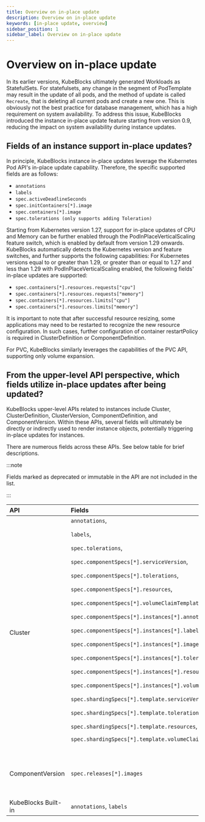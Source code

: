 ```yaml
---
title: Overview on in-place update
description: Overview on in-place update
keywords: [in-place update, overview]
sidebar_position: 1
sidebar_label: Overview on in-place update
---
```


# Overview on in-place update

In its earlier versions, KubeBlocks ultimately generated Workloads as StatefulSets. For statefulsets, any change in the segment of PodTemplate may result in the update of all pods, and the method of update is called `Recreate`, that is deleting all current pods and create a new one. This is obviously not the best practice for database management, which has a high requirement on system availability.
To address this issue, KubeBlocks introduced the instance in-place update feature starting from version 0.9, reducing the impact on system availability during instance updates.

## Fields of an instance support in-place updates?
In principle, KubeBlocks instance in-place updates leverage the Kubernetes Pod API's in-place update capability. Therefore, the specific supported fields are as follows:

* `annotations`
* `labels`
* `spec.activeDeadlineSeconds`
* `spec.initContainers[*].image`
* `spec.containers[*].image`
* `spec.tolerations (only supports adding Toleration)`

Starting from Kubernetes version 1.27, support for in-place updates of CPU and Memory can be further enabled through the PodInPlaceVerticalScaling feature switch, which is enabled by default from version 1.29 onwards. KubeBlocks automatically detects the Kubernetes version and feature switches, and further supports the following capabilities:
For Kubernetes versions equal to or greater than 1.29, or greater than or equal to 1.27 and less than 1.29 with PodInPlaceVerticalScaling enabled, the following fields' in-place updates are supported:

* `spec.containers[*].resources.requests["cpu"]`
* `spec.containers[*].resources.requests["memory"]`
* `spec.containers[*].resources.limits["cpu"]`
* `spec.containers[*].resources.limits["memory"]`

It is important to note that after successful resource resizing, some applications may need to be restarted to recognize the new resource configuration. In such cases, further configuration of container restartPolicy is required in ClusterDefinition or ComponentDefinition.

For PVC, KubeBlocks similarly leverages the capabilities of the PVC API, supporting only volume expansion.

## From the upper-level API perspective, which fields utilize in-place updates after being updated?

KubeBlocks upper-level APIs related to instances include Cluster, ClusterDefinition, ClusterVersion, ComponentDefinition, and ComponentVersion. Within these APIs, several fields will ultimately be directly or indirectly used to render instance objects, potentially triggering in-place updates for instances.

There are numerous fields across these APIs. See below table for brief descriptions.

:::note

Fields marked as deprecated or immutable in the API are not included in the list.

:::

| API |   Fields    |   Description  |
|:-----|:-------|:-----------|
|Cluster| `annotations`, <p>`labels`, </p><p>`spec.tolerations`, </p><p>`spec.componentSpecs[*].serviceVersion`, </p><p>`spec.componentSpecs[*].tolerations`, </p><p>`spec.componentSpecs[*].resources`, </p><p>`spec.componentSpecs[*].volumeClaimTemplates`, </p><p>`spec.componentSpecs[*].instances[*].annotations`, </p><p>`spec.componentSpecs[*].instances[*].labels`, </p><p>`spec.componentSpecs[*].instances[*].image`, </p><p>`spec.componentSpecs[*].instances[*].tolerations`, </p><p>`spec.componentSpecs[*].instances[*].resources`, </p><p>`spec.componentSpecs[*].instances[*].volumeClaimTemplates`, </p><p>`spec.shardingSpecs[*].template.serviceVersion`, </p><p>`spec.shardingSpecs[*].template.tolerations`, </p><p>`spec.shardingSpecs[*].template.resources`, </p><p>`spec.shardingSpecs[*].template.volumeClaimTemplates`</p> | Resources related fields means: <p>`requests["cpu"]`,</p><p>`requests["memory"]`,</p><p>`limits["cpu"]`,</p>`limits["memory"]` |
|   ComponentVersion  | `spec.releases[*].images`   | Whether in-place update is triggered depends on whether the corresponding image is changed.            |
| KubeBlocks Built-in |  `annotations`, `labels` |    |
